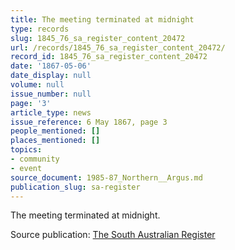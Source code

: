 ```yaml
---
title: The meeting terminated at midnight
type: records
slug: 1845_76_sa_register_content_20472
url: /records/1845_76_sa_register_content_20472/
record_id: 1845_76_sa_register_content_20472
date: '1867-05-06'
date_display: null
volume: null
issue_number: null
page: '3'
article_type: news
issue_reference: 6 May 1867, page 3
people_mentioned: []
places_mentioned: []
topics:
- community
- event
source_document: 1985-87_Northern__Argus.md
publication_slug: sa-register
---
```


The meeting terminated at midnight.

Source publication: [The South Australian Register](/publications/sa-register/)
